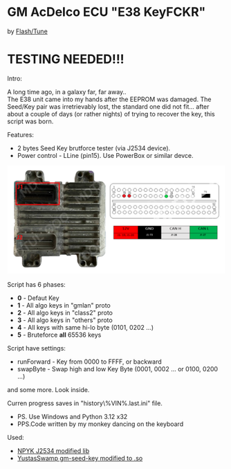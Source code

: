 # GM AcDelco ECU "E38 KeyFCKR"

by [Flash/Tune](https://t.me/obd2help)

# **TESTING NEEDED!!!**


Intro:

A long time ago,
in a galaxy far, far away..  
The E38 unit came into my hands after the EEPROM was damaged. The Seed/Key pair was irretrievably lost, the standard one did not fit...  after about a couple of days (or rather nights) of trying to recover the key, this script was born.



Features:
- 2 bytes Seed Key brutforce tester (via J2534 device).
- Power control - LLine (pin15). Use PowerBox or similar devce.


![AcDelco E38 Pinout](pinout/AcDelco_E38_Pinout.png)


Script has 6 phases:
- **0** - Defaut Key
- **1** - All algo keys in "gmlan" proto
- **2** - All algo keys in "class2" proto
- **3** - All algo keys in "others" proto
- **4** - All keys with same hi-lo byte (0101, 0202 ...)
- **5** - Bruteforce **all** 65536 keys

Script have settings:
- runForward - Key from 0000 to FFFF, or backward
- swapByte - Swap high and low Key Byte (0001, 0002 ... or 0100, 0200 ...)

and some more. Look inside.


Curren progress saves in "history\\%VIN%.last.ini" file.

- PS.  Use Windows and Python 3.12 x32
- PPS.Code written by my monkey danсing on the keyboard


Used:
- [NPYK J2534 modified lib](https://github.com/NPYK/python_j2534)
- [YustasSwamp gm-seed-key modified to .so](https://github.com/YustasSwamp/gm-seed-key)
